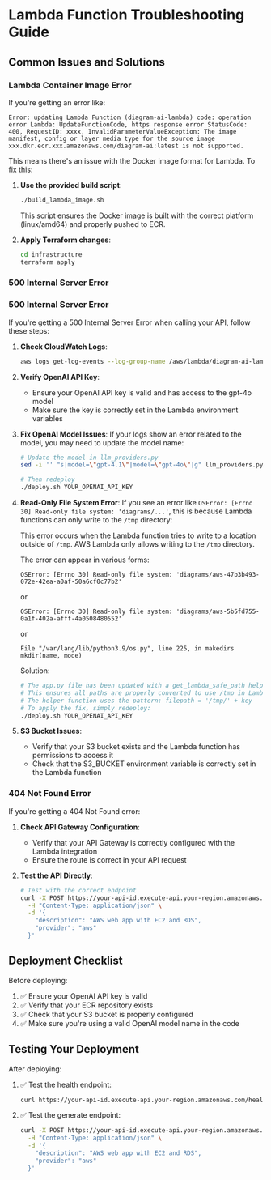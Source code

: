 # Lambda Function Troubleshooting Guide

## Common Issues and Solutions

### Lambda Container Image Error

If you're getting an error like:
```
Error: updating Lambda Function (diagram-ai-lambda) code: operation error Lambda: UpdateFunctionCode, https response error StatusCode: 400, RequestID: xxxx, InvalidParameterValueException: The image manifest, config or layer media type for the source image xxx.dkr.ecr.xxx.amazonaws.com/diagram-ai:latest is not supported.
```

This means there's an issue with the Docker image format for Lambda. To fix this:

1. **Use the provided build script**:
   ```bash
   ./build_lambda_image.sh
   ```
   This script ensures the Docker image is built with the correct platform (linux/amd64) and properly pushed to ECR.

2. **Apply Terraform changes**:
   ```bash
   cd infrastructure
   terraform apply
   ```

### 500 Internal Server Error

### 500 Internal Server Error

If you're getting a 500 Internal Server Error when calling your API, follow these steps:

1. **Check CloudWatch Logs**: 
   ```bash
   aws logs get-log-events --log-group-name /aws/lambda/diagram-ai-lambda --log-stream-name "$(aws logs describe-log-streams --log-group-name /aws/lambda/diagram-ai-lambda --order-by LastEventTime --descending --limit 1 --query 'logStreams[0].logStreamName' --output text)"
   ```

2. **Verify OpenAI API Key**:
   - Ensure your OpenAI API key is valid and has access to the gpt-4o model
   - Make sure the key is correctly set in the Lambda environment variables

3. **Fix OpenAI Model Issues**:
   If your logs show an error related to the model, you may need to update the model name:
   ```bash
   # Update the model in llm_providers.py
   sed -i '' "s|model=\"gpt-4.1\"|model=\"gpt-4o\"|g" llm_providers.py
   
   # Then redeploy
   ./deploy.sh YOUR_OPENAI_API_KEY
   ```

4. **Read-Only File System Error**:
   If you see an error like `OSError: [Errno 30] Read-only file system: 'diagrams/...'`, this is because Lambda functions can only write to the `/tmp` directory:
   
   This error occurs when the Lambda function tries to write to a location outside of `/tmp`. AWS Lambda only allows writing to the `/tmp` directory.
   
   The error can appear in various forms:
   ```
   OSError: [Errno 30] Read-only file system: 'diagrams/aws-47b3b493-072e-42ea-a0af-50a6cf0c77b2'
   ```
   or
   ```
   OSError: [Errno 30] Read-only file system: 'diagrams/aws-5b5fd755-0a1f-402a-afff-4a0508480552'
   ```
   or
   ```
   File "/var/lang/lib/python3.9/os.py", line 225, in makedirs
   mkdir(name, mode)
   ```
   
   Solution:
   ```bash
   # The app.py file has been updated with a get_lambda_safe_path helper function
   # This ensures all paths are properly converted to use /tmp in Lambda
   # The helper function uses the pattern: filepath = '/tmp/' + key
   # To apply the fix, simply redeploy:
   ./deploy.sh YOUR_OPENAI_API_KEY
   ```

5. **S3 Bucket Issues**:
   - Verify that your S3 bucket exists and the Lambda function has permissions to access it
   - Check that the S3_BUCKET environment variable is correctly set in the Lambda function

### 404 Not Found Error

If you're getting a 404 Not Found error:

1. **Check API Gateway Configuration**:
   - Verify that your API Gateway is correctly configured with the Lambda integration
   - Ensure the route is correct in your API request

2. **Test the API Directly**:
   ```bash
   # Test with the correct endpoint
   curl -X POST https://your-api-id.execute-api.your-region.amazonaws.com/generate \
     -H "Content-Type: application/json" \
     -d '{
       "description": "AWS web app with EC2 and RDS",
       "provider": "aws"
     }'
   ```

## Deployment Checklist

Before deploying:

1. ✅ Ensure your OpenAI API key is valid
2. ✅ Verify that your ECR repository exists
3. ✅ Check that your S3 bucket is properly configured
4. ✅ Make sure you're using a valid OpenAI model name in the code

## Testing Your Deployment

After deploying:

1. ✅ Test the health endpoint:
   ```bash
   curl https://your-api-id.execute-api.your-region.amazonaws.com/health
   ```

2. ✅ Test the generate endpoint:
   ```bash
   curl -X POST https://your-api-id.execute-api.your-region.amazonaws.com/generate \
     -H "Content-Type: application/json" \
     -d '{
       "description": "AWS web app with EC2 and RDS",
       "provider": "aws"
     }'
   ```
